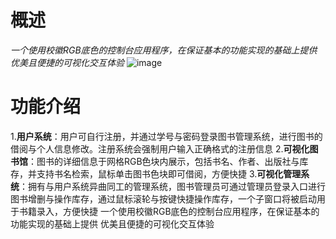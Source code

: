 # 概述

*一个使用校徽RGB底色的控制台应用程序，在保证基本的功能实现的基础上提供优美且便捷的可视化交互体验*
![image](https://github.com/user-attachments/assets/bbdc6cb9-a1a8-4261-b9f3-33d7cf35b435)

# 功能介绍

1.**用户系统**：用户可自行注册，并通过学号与密码登录图书管理系统，进行图书的借阅与个人信息修改。注册系统会强制用户输入正确格式的注册信息
2.**可视化图书馆**：图书的详细信息于网格RGB色块内展示，包括书名、作者、出版社与库存，并支持书名检索，鼠标单击图书色块即可借阅，方便快捷
3.**可视化管理系统**：拥有与用户系统异曲同工的管理系统，图书管理员可通过管理员登录入口进行图书增删与操作库存，通过鼠标滚轮与按键快捷操作库存，一个子窗口将被启动用于书籍录入，方便快捷
一个使用校徽RGB底色的控制台应用程序，在保证基本的功能实现的基础上提供
优美且便捷的可视化交互体验
